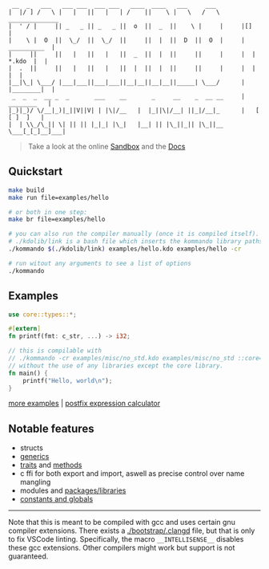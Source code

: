 ```
 __  _   ___   ___ ___  ___ ___   ____  ____   ___     ___  
|  |/ ] /   \ |   |   ||   |   | /    ||    \ |   \   /   \       ______________
|  ' / |     || _   _ || _   _ ||  o  ||  _  ||    \ |     |     |[]            |
|    \ |  O  ||  \_/  ||  \_/  ||     ||  |  ||  D  ||  O  |     |  __________  |
|     ||     ||   |   ||   |   ||  _  ||  |  ||     ||     |     |  | *.kdo  |  |
|  .  ||     ||   |   ||   |   ||  |  ||  |  ||     ||     |     |  |        |  |
|__|\_| \___/ |___|___||___|___||__|__||__|__||_____| \___/      |  |________|  |
 _  _  _  __ _  _       ___    __       _     __    _  __ __     |   ________   |
|_)|_)/ \/__|_)|_||V||V| | |\|/__   |  |_||\|/__| ||_|/__|_      |   [ [ ]  ]   |
|  | \\_/\_|| \| || || |_|_| |\_|   |__| || |\_||_|| |\_||__     \___[_[_]__]___|
```

> Take a look at the online [Sandbox](http://callie.cat) and the [Docs](http://callie.cat/docs)

## Quickstart
```sh
make build
make run file=examples/hello

# or both in one step:
make br file=examples/hello

# you can also run the compiler manually (once it is compiled itself).
# ./kdolib/link is a bash file which inserts the kommando library paths
./kommando $(./kdolib/link) examples/hello.kdo examples/hello -cr

# run witout any arguments to see a list of options
./kommando
```
## Examples
```rs
use core::types::*;

#[extern]
fn printf(fmt: c_str, ...) -> i32; 

// this is compilable with 
// ./kommando -cr examples/misc/no_std.kdo examples/misc/no_std ::core=kdolib/core
// without the use of any libraries except the core library.
fn main() {
    printf("Hello, world\n");
}
```
[more examples](<https://github.com/justanothercell/kommando/tree/master/examples>) | [postfix expression calculator](<https://github.com/justanothercell/kommando/blob/master/examples/calculator/calculator.kdo>)
## Notable features
- structs
- [generics](<https://github.com/justanothercell/kommando/tree/master/examples/lang/generics.kdo>)
- [traits](<https://github.com/justanothercell/kommando/tree/master/examples/lang/traits.kdo>) and [methods](<https://github.com/justanothercell/kommando/tree/master/examples/lang/methods.kdo>)
- c ffi for both export and import, aswell as precise control over name mangling 
- modules and [packages/libraries](<https://github.com/justanothercell/kommando/tree/master/kdolib>)
- [constants and globals](<https://github.com/justanothercell/kommando/tree/master/examples/lang/globals.kdo>)
---
Note that this is meant to be compiled with gcc and uses certain gnu compiler extensions. There exists a [./bootstrap/.clangd](./bootstrap/.clangd) file,
but that is only to fix VSCode linting. Specifically, the macro `__INTELLISENSE__` disables these gcc extensions. Other compilers might work but support is not guaranteed.
